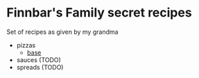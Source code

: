 # Finnbar's Family secret recipes

Set of recipes as given by my grandma

* pizzas 
    - [base](./pizzas/base.md)
* sauces (TODO)
* spreads (TODO)